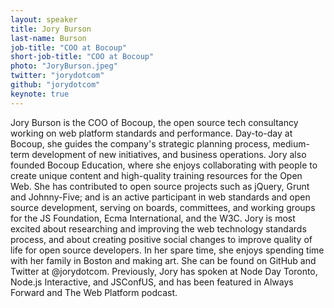 ```yaml
---
layout: speaker
title: Jory Burson
last-name: Burson
job-title: "COO at Bocoup"
short-job-title: "COO at Bocoup"
photo: "JoryBurson.jpeg"
twitter: "jorydotcom"
github: "jorydotcom"
keynote: true
---
```


Jory Burson is the COO of Bocoup, the open source tech consultancy working on web platform standards and performance. Day-to-day at Bocoup, she guides the company's strategic planning process, medium-term development of new initiatives, and business operations. Jory also founded Bocoup Education, where she enjoys collaborating with people to create unique content and high-quality training resources for the Open Web. She has contributed to open source projects such as jQuery, Grunt and Johnny-Five; and is an active participant in web standards and open source development, serving on boards, committees, and working groups for the JS Foundation, Ecma International, and the W3C. Jory is most excited about researching and improving the web technology standards process, and about creating positive social changes to improve quality of life for open source developers. In her spare time, she enjoys spending time with her family in Boston and making art. She can be found on GitHub and Twitter at @jorydotcom. Previously, Jory has spoken at Node Day Toronto, Node.js Interactive, and JSConfUS, and has been featured in Always Forward and The Web Platform podcast.